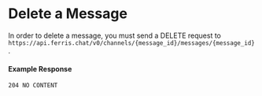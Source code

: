 # Delete a Message

In order to delete a message, you must send a DELETE request to `https://api.ferris.chat/v0/channels/{message_id}/messages/{message_id}`.

#### Example Response

```
204 NO CONTENT
```